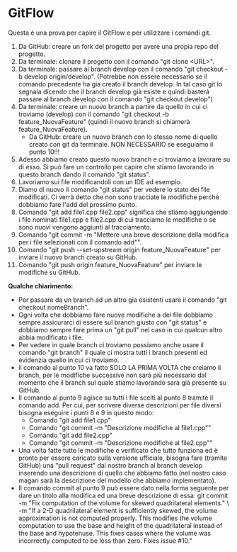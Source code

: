 # GitFlow

Questa è una prova per capire il GitFlow e per utilizzare i comandi git.

<ol>
<li> Da GitHub: creare un fork del progetto per avere una propia repo del progetto.</li>
<li> Da terminale: clonare il progetto con il comando "git clone &#60URL&#62".</li>
<li> Da terminale: passare al branch develop con il comando "git checkout -b develop origin/develop". (Potrebbe non essere necessario se il comando precedente ha gia creato il branch develop. In tal caso git lo segnala dicendo che il branch develop già esiste e quindi basterà passare al branch develop con il comando "git checkout develop")</li>
<li> Da terminale: creare un nuovo branch a partire da quello in cui ci troviamo (develop) con il comando "git checkout -b feature_NuovaFeature" (quindi il nuovo branch si chiamerà feature_NuovaFeature).
  <ul>
<li> Da GitHub: creare un nuovo branch con lo stesso nome di quello creato con git da terminale. NON NECESSARIO se eseguiamo il punto 10!!!</li>
  </ul></li>
<li> Adesso abbiamo creato questo nuovo branch e ci troviamo a lavorare su di esso. Si può fare un controllo per capire che stiamo lavorando in questo branch dando il comando "git status".</li>
<li> Lavoriamo sui file modificandoli con un IDE ad esempio.</li>
<li> Diamo di nuovo il comando "git status" per vedere lo stato dei file modificati. Ci verrà detto che non sono tracciate le modifiche perchè dobbiamo fare l'add del prossimo punto.</li>
<li> Comando "git add file1.cpp file2.cpp" significa che stiamo aggiungendo i file nominati file1.cpp e file2.cpp di cui tracciamo le modifiche o se sono nuovi vengono aggiunti al tracciamento.</li>
<li> Comando "git commit -m "Mettere una breve descrizione della modifica per i file selezionati con il comando add"".</li>
<li> Comando "git push --set-upstream origin feature_NuovaFeature" per inviare il nuovo branch creato su GitHub. </li>
<li> Comando "git push origin feature_NuovaFeature" per inviare le modifiche su GitHub.</li>
</ol>

<b>Qualche chiarimento:</b>
<ul>
<li> Per passare da un branch ad un altro gia esistenti usare il comando "git checkout nomeBranch". </li>
<li>Ogni volta che dobbiamo fare nuove modifiche a dei file dobbiamo sempre assicurarci di essere sul branch giusto con "git status" e dobbiamo sempre fare prima un "git pull" nel caso in cui qualcun altro abbia modificato i file. </li>
 <li>Per vedere in quale branch ci troviamo possiamo anche usare il comando "git branch" il quale ci mostra tutti i branch presenti ed evidenzia quello in cui ci troviamo.</li>
<li> il comando al punto 10 va fatto SOLO LA PRIMA VOLTA che creiamo il branch, per le modifiche successive non sarà più necessario dal momento che il branch sul quale stiamo lavorando sarà già presente su GitHub.</li>
<li> Il comando al punto 9 agisce su tutti i file scelti al punto 8 tramite il comando add. Per cui, per scrivere diverse descrizioni per file diversi bisogna eseguire i punti 8 e 9 in questo modo:
    <ul>
      <li>Comando "git add file1.cpp"</li>
      <li>Comando "git commit -m "Descrizione modifiche al file1.cpp""</li>
      <li>Comando "git add file2.cpp"</li>
      <li>Comando "git commit -m "Descrizione modifiche al file2.cpp""</li>
    </ul>
  </li>
  <li>Una volta fatte tutte le modifiche e verificato che tutto funziona ed è pronto per essere caricato sulla versione ufficiale, bisogna fare (tramite GitHub) una "pull request" dal nostro branch al branch develop inserendo una descrizione di quello che abbiamo fatto (nel nostro caso magari sarà la descrizione del modello che abbiamo implementato).</li>
  <li>Il comando commit al punto 9 può essere dato nella forma seguente per dare un titolo alla modifica ed una breve descrizione di essa:
   git commit -m "Fix computation of the volume for skewed quadrilateral elements."
   \
 -m "If a 2-D quadrilateral element is sufficiently skewed, the volume approximation is not computed properly. This modifies the volume computation to use the base and height of the quadrilateral instead of the base and hypotenuse. This fixes cases where the volume was incorrectly computed to be less than zero. Fixes issue #10."</li>
</ul>
